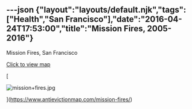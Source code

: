 ---json
{"layout":"layouts/default.njk","tags":["Health","San Francisco"],"date":"2016-04-24T17:53:00","title":"Mission Fires, 2005-2016"}
---

Mission Fires, San Francisco

[Click to view map](https://www.antievictionmap.com/mission-fires/)

[

![mission+fires.jpg](https://images.squarespace-cdn.com/content/v1/52b7d7a6e4b0b3e376ac8ea2/1514141559880-R9DJOKU37JYMP4VQY094/ke17ZwdGBToddI8pDm48kFAJvy9p_ltnkV8kJw5me6sUqsxRUqqbr1mOJYKfIPR7LoDQ9mXPOjoJoqy81S2I8N_N4V1vUb5AoIIIbLZhVYxCRW4BPu10St3TBAUQYVKcjmXuWhQ9U3oDT3qHu30IJHUbcIDPugzzAsF0I3RYW2ogakcQ3n1yAG9VJCzwHpYZ/mission%2Bfires.jpg)

](https://www.antievictionmap.com/mission-fires/)